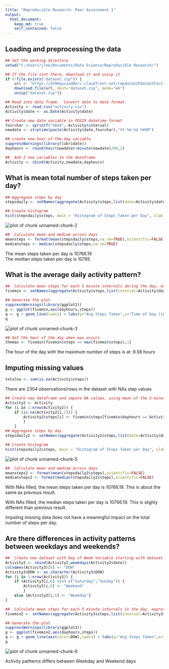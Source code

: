 ```yaml
---
title: "Reproducible Research: Peer Assessment 1"
output: 
  html_document:
    keep_md: true
    self_contained: false
---
```



## Loading and preprocessing the data

```r
## Set the working directory
setwd("C:/Users/jlee/Documents/Data Science/Reproducible Research/")

## If the file isnt there, download it and unzip it
if (!file.exists("dataset.zip")) {
    url <- "https://d396qusza40orc.cloudfront.net/repdata%2Fdata%2Factivity.zip"
    download.file(url, dest="dataset.zip", mode="wb")
    unzip("dataset.zip")}

## Read into data frame.  Convert date to date format.
Activity <- read.csv("activity.csv")
Activity$date <- as.Date(Activity$date)

## Create new date variable in POSIX datetime format
fourchar <- sprintf("%04d", Activity$interval)
newdate <- strptime(paste(Activity$date,fourchar),"%Y-%m-%d %H%M")

## create new hour-of-the-day variable 
suppressWarnings(library(lubridate))
dayhours <- round(hour(newdate)+minute(newdate)/60,2)

##  Add 2 new variables to the dataframe
Activity <- cbind(Activity,newdate,dayhours)
```


## What is mean total number of steps taken per day?

```r
## Aggregate steps by day
stepsdaily <- setNames(aggregate(Activity$steps,list(date=Activity$date),sum),c("date","steps"))

## Create histogram
hist(stepsdaily$steps, main = "Histogram of Steps Taken per Day", xlab = "")
```

![plot of chunk unnamed-chunk-2](figure/unnamed-chunk-2-1.png) 

```r
##  Calculate mean and mediam across days
meansteps <- format(mean(stepsdaily$steps,na.rm=TRUE),scientific=FALSE)
mediansteps <- median(stepsdaily$steps,na.rm=TRUE)
```
The mean steps taken per day is 10766.19    
The median steps taken per day is 10765


## What is the average daily activity pattern?

```r
##  Calculate mean steps for each 5 minute intervals during the day, expressed in hours of the day
fivemin <- setNames(aggregate(Activity$steps,list(interval=Activity$dayhours),mean,na.rm=TRUE),c("dayhours","steps"))

## Generate the plot
suppressWarnings(library(ggplot2))
g <- ggplot(fivemin,aes(dayhours,steps))
q <- g + geom_line(lwd=1) + labs(y="Avg Steps Taken",x="Time of Day (in Hours)",title="Daily Activity Pattern")
q
```

![plot of chunk unnamed-chunk-3](figure/unnamed-chunk-3-1.png) 

```r
## Get the hour of the day when max occurs
themax <- fivemin[fivemin$steps == max(fivemin$steps),1]
```

The hour of the day with the maximum number of steps is at: 8.58 hours


## Imputing missing values

```r
totalna <- sum(is.na(Activity$steps))
```

There are 2304 observations/rows in the dataset with NAs step values


```r
## Create new dataframe and impute NA values, using mean of the 5-minute interval
Activity2 <- Activity
for (i in 1:nrow(Activity2)) {
    if (is.na(Activity2[i,1])) { 
        Activity2$steps[i] <- fivemin$steps[fivemin$dayhours == Activity2[i,5]]
        }
    }
## Aggregate steps by day
stepsdaily2 <- setNames(aggregate(Activity2$steps,list(date=Activity$date),sum),c("date","steps"))

## Create histogram
hist(stepsdaily2$steps, main = "Histogram of Steps Taken per Day", xlab = "")
```

![plot of chunk unnamed-chunk-5](figure/unnamed-chunk-5-1.png) 

```r
##  Calculate mean and mediam across days
meansteps2 <- format(mean(stepsdaily2$steps),scientific=FALSE)
mediansteps2 <- format(median(stepsdaily2$steps),scientific=FALSE)
```

With NAs filled, the mean steps taken per day is 10766.19.  This is about the same as previous result.  

With NAs filled, the median steps taken per day is 10766.19.  This is slighly different than previous result.  

Imputing missing data does not have a meaningful impact on the total number of steps per day.  



## Are there differences in activity patterns between weekdays and weekends?

```r
##  Create new dataset with Day of Week Variable starting with dataset with imputed values for NA steps
Activity3 <- cbind(Activity2,weekdays(Activity2$date))
colnames(Activity3)[6] <- "DOW"
Activity3$DOW <- as.character(Activity3$DOW)
for (i in 1:nrow(Activity3)) {
    if (Activity3[i,6] %in% c("Saturday","Sunday")) { 
        Activity3[i,6] <- "Weekend"
        }
    else {Activity3[i,6] <- "Weekday"}
}

##  Calculate mean steps for each 5 minute intervals in the day, expressed in hours of the day
fivemin2 <- setNames(aggregate(Activity3$steps,list(interval=Activity3$dayhours,dow=Activity3$DOW),mean),c("dayhours","DOW","steps"))

## Generate the plot
suppressWarnings(library(ggplot2))
g <- ggplot(fivemin2,aes(dayhours,steps))
q <- g + geom_line(aes(color=DOW),lwd=1) + labs(y="Avg Steps Taken",x="Time of Day (in Hours)",title="Daily Activity Pattern\n(Weekday vs Weekend)") + facet_grid(DOW ~.)
q
```

![plot of chunk unnamed-chunk-6](figure/unnamed-chunk-6-1.png) 

Activity pattterns differs between Weekday and Weekend days  
